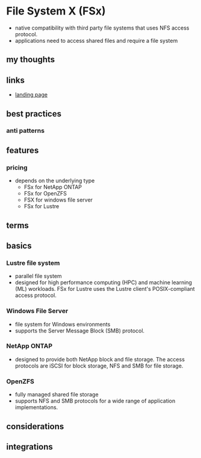 # File System X (FSx)

- native compatibility with third party file systems that uses NFS access protocol.
- applications need to access shared files and require a file system

## my thoughts

## links

- [landing page](https://aws.amazon.com/fsx/?did=ap_card&trk=ap_card)

## best practices

### anti patterns

## features

### pricing

- depends on the underlying type
  - FSx for NetApp ONTAP
  - FSx for OpenZFS
  - FSX for windows file server
  - FSx for Lustre

## terms

## basics

### Lustre file system

- parallel file system
- designed for high performance computing (HPC) and machine learning (ML) workloads. FSx for Lustre uses the Lustre client's POSIX-compliant access protocol.

### Windows File Server

- file system for Windows environments
- supports the Server Message Block (SMB) protocol.

### NetApp ONTAP

- designed to provide both NetApp block and file storage. The access protocols are iSCSI for block storage, NFS and SMB for file storage.

### OpenZFS

- fully managed shared file storage
- supports NFS and SMB protocols for a wide range of application implementations.

## considerations

## integrations
